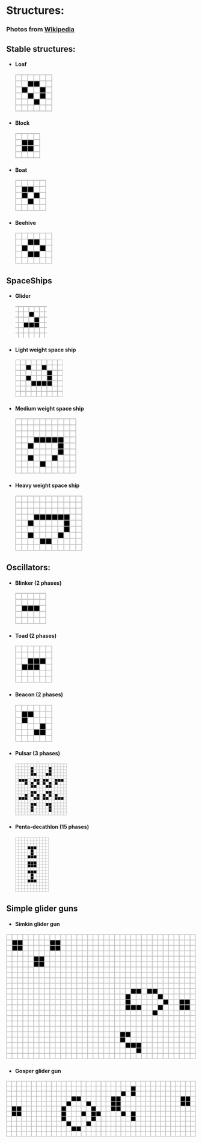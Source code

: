 # Structures:

### Photos from [Wikipedia](https://en.wikipedia.org/wiki/Conway%27s_Game_of_Life#Examples_of_patterns)

## Stable structures:

- #### Loaf
  ![Loaf](https://github.com/Ollie-Edwards/Conways-game-of-life/blob/main/Structures%20Folder/Stable/98px-Game_of_life_loaf.svg.png)

- #### Block
  ![Block](https://github.com/Ollie-Edwards/Conways-game-of-life/blob/main/Structures%20Folder/Stable/Game_of_life_block_with_border.svg.png)

- #### Boat
  ![Boat](https://github.com/Ollie-Edwards/Conways-game-of-life/blob/main/Structures%20Folder/Stable/82px-Game_of_life_boat.svg.png)

- #### Beehive
  ![Beehive](https://github.com/Ollie-Edwards/Conways-game-of-life/blob/main/Structures%20Folder/Stable/98px-Game_of_life_beehive.svg.png)

## SpaceShips

- #### Glider
  ![Glider](https://github.com/Ollie-Edwards/Conways-game-of-life/blob/main/Structures%20Folder/Spaceships/Game_of_life_animated_glider.gif)

- #### Light weight space ship
  ![Light weight space ship](https://github.com/Ollie-Edwards/Conways-game-of-life/blob/main/Structures%20Folder/Spaceships/Game_of_life_animated_LWSS.gif)
  
- #### Medium weight space ship
  ![Heavy weight space ship](https://github.com/Ollie-Edwards/Conways-game-of-life/blob/main/Structures%20Folder/Spaceships/Animated_Mwss.gif)

- #### Heavy weight space ship
  ![Heavy weight space ship](https://github.com/Ollie-Edwards/Conways-game-of-life/blob/main/Structures%20Folder/Spaceships/Animated_Hwss.gif)
## Oscillators:

- #### Blinker (2 phases)
  ![Blinker](https://github.com/Ollie-Edwards/Conways-game-of-life/blob/main/Structures%20Folder/Oscillators/Game_of_life_blinker.gif)

- #### Toad (2 phases)
  ![Toad](https://github.com/Ollie-Edwards/Conways-game-of-life/blob/main/Structures%20Folder/Oscillators/Game_of_life_toad.gif)

- #### Beacon (2 phases)
  ![Beacon](https://github.com/Ollie-Edwards/Conways-game-of-life/blob/main/Structures%20Folder/Oscillators/Game_of_life_beacon.gif)

- #### Pulsar (3 phases)
  ![Toad](https://github.com/Ollie-Edwards/Conways-game-of-life/blob/main/Structures%20Folder/Oscillators/Game_of_life_pulsar.gif)

- #### Penta-decathlon (15 phases)
  ![Beacon](https://github.com/Ollie-Edwards/Conways-game-of-life/blob/main/Structures%20Folder/Oscillators/I-Column.gif)

## Simple glider guns

 - #### Simkin glider gun
  ![Beacon](https://github.com/Ollie-Edwards/Conways-game-of-life/blob/main/Structures%20Folder/Glider%20guns/749px-Game_of_life_Simkin_glider_gun.svg.png)
  
 - #### Gosper glider gun
  ![Beacon](https://github.com/Ollie-Edwards/Conways-game-of-life/blob/main/Structures%20Folder/Glider%20guns/610px-Game_of_life_glider_gun.svg.png)
